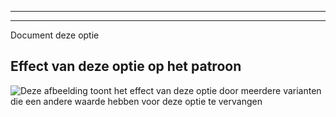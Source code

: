 ***

***

<Fixme>

Document deze optie

</Fixme>

## Effect van deze optie op het patroon

![Deze afbeelding toont het effect van deze optie door meerdere varianten die een andere waarde hebben voor deze optie te vervangen](simon\_roundback\_sample.svg "Effect van deze optie op het patroon")
